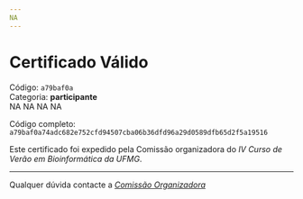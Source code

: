 ```yaml
---
NA
---
```


# Certificado Válido

Código: `a79baf0a`<br>
Categoria: **participante**<br>
NA
NA
NA
NA


Código completo: `a79baf0a74adc682e752cfd94507cba06b36dfd96a29d0589dfb65d2f5a19516`


Este certificado foi expedido pela Comissão organizadora do *IV Curso de Verão em Bioinformática da UFMG*.

----

Qualquer dúvida contacte a [_Comissão Organizadora_](<mailto:cursobioinfoufmg@gmail.com$subject=[Certificados]>)

